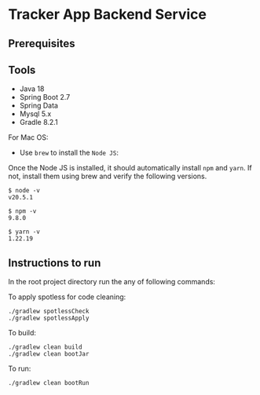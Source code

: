# Tracker App Backend Service

## Prerequisites

## Tools 
- Java 18
- Spring Boot 2.7
- Spring Data
- Mysql 5.x 
- Gradle 8.2.1

For Mac OS:
- Use `brew` to install the `Node JS`:


Once the Node JS is installed, it should automatically install `npm` and `yarn`.
If not, install them using brew and verify the following versions.

```shell
$ node -v
v20.5.1

$ npm -v
9.8.0

$ yarn -v
1.22.19

```

## Instructions to run
In the root project directory run the any of following commands:

To apply spotless for code cleaning:
```
./gradlew spotlessCheck
./gradlew spotlessApply
```

To build:
```
./gradlew clean build
./gradlew clean bootJar
```

To run:
```
./gradlew clean bootRun
```
